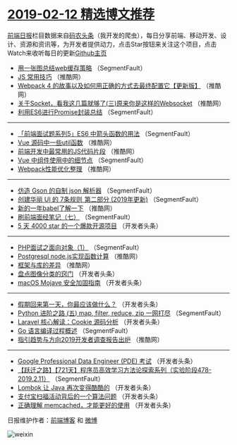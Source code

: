 # [2019-02-12 精选博文推荐](http://hao.caibaojian.com/date/2019/02/12)

[前端日报](http://caibaojian.com/c/news)栏目数据来自[码农头条](http://hao.caibaojian.com/)（我开发的爬虫），每日分享前端、移动开发、设计、资源和资讯等，为开发者提供动力，点击Star按钮来关注这个项目，点击Watch来收听每日的更新[Github主页](https://github.com/kujian/frontendDaily)
* [用一张图总结web缓存策略](http://hao.caibaojian.com/100543.html) （SegmentFault）
* [JS 常用技巧](http://hao.caibaojian.com/100577.html) （推酷网）
* [Webpack 4 的故事以及如何用正确的方式去最终配置它【更新版】](http://hao.caibaojian.com/100579.html) （推酷网）
* [关于Socket，看我这几篇就够了(三)原来你是这样的Websocket](http://hao.caibaojian.com/100582.html) （推酷网）
* [利用ES6进行Promise封装总结](http://hao.caibaojian.com/100547.html) （SegmentFault）

***
* [「前端面试题系列5」ES6 中箭头函数的用法](http://hao.caibaojian.com/100538.html) （SegmentFault）
* [Vue 源码中一些util函数](http://hao.caibaojian.com/100584.html) （推酷网）
* [前端开发中最常用的JS代码片段](http://hao.caibaojian.com/100574.html) （推酷网）
* [Vue 中组件使用中的细节点](http://hao.caibaojian.com/100541.html) （SegmentFault）
* [Webpack性能优化整理](http://hao.caibaojian.com/100575.html) （推酷网）

***
* [仿造 Gson 的自制 json 解析器](http://hao.caibaojian.com/100546.html) （SegmentFault）
* [创建华丽 UI 的 7条规则  第二部分 (2019年更新)](http://hao.caibaojian.com/100537.html) （SegmentFault）
* [新的一年babel了解一下](http://hao.caibaojian.com/100583.html) （推酷网）
* [刷前端面经笔记（七）](http://hao.caibaojian.com/100548.html) （SegmentFault）
* [5 天 4000 star 的一个爆款开源项目](http://hao.caibaojian.com/100550.html) （开发者头条）

***
* [PHP面试之面向对象（1）](http://hao.caibaojian.com/100542.html) （SegmentFault）
* [Postgresql node.js实现函数计算](http://hao.caibaojian.com/100576.html) （推酷网）
* [框架与库的差异](http://hao.caibaojian.com/100580.html) （推酷网）
* [盘点图像分类的窍门](http://hao.caibaojian.com/100558.html) （开发者头条）
* [macOS Mojave 安全加固指南](http://hao.caibaojian.com/100559.html) （开发者头条）

***
* [假期回来第一天，你最应该做什么？](http://hao.caibaojian.com/100560.html) （开发者头条）
* [Python 进阶之路 (五) map, filter, reduce, zip 一网打尽](http://hao.caibaojian.com/100549.html) （SegmentFault）
* [Laravel 核心解读：Cookie 源码分析](http://hao.caibaojian.com/100561.html) （开发者头条）
* [Go 语言编译过程概述](http://hao.caibaojian.com/100539.html) （SegmentFault）
* [指引趋势与方向2019开发者调查报告出炉](http://hao.caibaojian.com/100585.html) （推酷网）

***
* [Google Professional Data Engineer (PDE) 考试](http://hao.caibaojian.com/100562.html) （开发者头条）
* [【跃迁之路】【721天】程序员高效学习方法论探索系列（实验阶段478-2019.2.11）](http://hao.caibaojian.com/100540.html) （SegmentFault）
* [Lombok 让 Java 再次变得酷酷的](http://hao.caibaojian.com/100551.html) （开发者头条）
* [支付宝扫福活动背后的一个算法问题](http://hao.caibaojian.com/100552.html) （开发者头条）
* [正确理解 memcached，才能更好的使用](http://hao.caibaojian.com/100553.html) （开发者头条）

日报维护作者：[前端博客](http://caibaojian.com/) 和 [微博](http://caibaojian.com/go/weibo)

![weixin](https://user-images.githubusercontent.com/3055447/38468989-651132ac-3b80-11e8-8e6b-15122322a9d7.png)